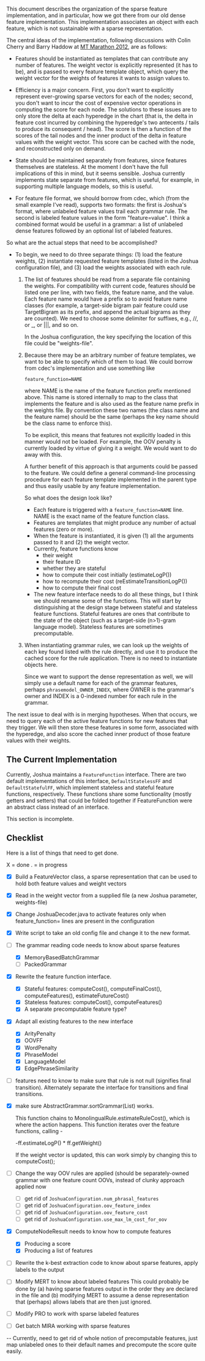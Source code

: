This document describes the organization of the sparse feature implementation, and in particular,
how we got there from our old dense feature implementation.  This implementation associates an
object with each feature, which is not sustainable with a sparse representation.  

The central ideas of the implementation, following discussions with Colin Cherry and Barry Haddow at
[MT Marathon 2012](http://www.statmt.org/mtm12/), are as follows:

- Features should be instantiated as templates that can contribute any number of features. The
  weight vector is explicitly represented (it has to be), and is passed to every feature template
  object, which query the weight vector for the weights of features it wants to assign values to.
  
- Efficiency is a major concern.  First, you don't want to explicitly represent ever-growing sparse
  vectors for each of the nodes; second, you don't want to incur the cost of expensive vector
  operations in computing the score for each node.  The solutions to these issues are to only store
  the delta at each hyperedge in the chart (that is, the delta in feature cost incurred by combining
  the hyperedge's two antecents / tails to produce its consequent / head).  The score is then a
  function of the scores of the tail nodes and the inner product of the delta in feature values with
  the weight vector.  This score can be cached with the node, and reconstructed only on demand.

- State should be maintained separately from features, since features themselves are stateless.  At
  the moment I don't have the full implications of this in mind, but it seems sensible.  Joshua
  currently implements state separate from features, which is useful, for example, in supporting
  multiple language models, so this is useful.
  
- For feature file format, we should borrow from cdec, which (from the small example I've read),
  supports two formats: the first is Joshua's format, where unlabeled feature values trail each
  grammar rule.  The second is labeled feature values in the form "feature=value".  I think a
  combined format would be useful in a grammar: a list of unlabeled dense features followed by an
  optional list of labeled features.
  
So what are the actual steps that need to be accomplished?

- To begin, we need to do three separate things: (1) load the feature weights, (2) instantiate
  requested feature templates (listed in the Joshua configuration file), and (3) load the weights
  associated with each rule.

  1. The list of features should be read from a separate file containing the weights.  For
     compatibility with current code, features should be listed one per line, with two fields, the
     feature name, and the value.  Each feature name would have a prefix so to avoid feature name
     classes (for example, a target-side bigram pair feature could use TargetBigram as its prefix,
     and append the actual bigrams as they are counted).  We need to choose some delimiter for
     suffixes, e.g., //, or _, or |||, and so on.
     
     In the Joshua configuration, the key specifying the location of this file could be
     "weights-file".
     
  2. Because there may be an arbitrary number of feature templates, we want to be able to specify
     which of them to load.  We could borrow from cdec's implementation and use something like
     
         feature_function=NAME
         
     where NAME is the name of the feature function prefix mentioned above.  This name is stored
     internally to map to the class that implements the feature and is also used as the feature name
     prefix in the weights file.  By convention these two names (the class name and the feature
     name) should be the same (perhaps the key name should be the class name to enforce this).
     
     To be explicit, this means that features not explicitly loaded in this manner would not be
     loaded.  For example, the OOV penalty is currently loaded by virtue of giving it a weight.  We
     would want to do away with this.

     A further benefit of this approach is that arguments could be passed to the feature.  We could
     define a general command-line processing procedure for each feature template implemented in the
     parent type and thus easily usable by any feature implementation.
     
     So what does the design look like?  
     
     - Each feature is triggered with a `feature_function=NAME` line.  NAME is the exact name of the
       feature function class.
     - Features are templates that might produce any number of actual features (zero or more).
     - When the feature is instantiated, it is given (1) all the arguments passed to it and (2) the
       weight vector.
     - Currently, feature functions know
        - their weight
        - their feature ID
        - whether they are stateful
        - how to compute their cost initially (estimateLogP())
        - how to recompute their cost (reEstimateTransitionLogP())
        - how to compute their final cost
     - The new feature interface needs to do all these things, but I think we should rename some of
       the functions.  This will start by distinguishing at the design stage between stateful and
       stateless feature functions.  Stateful features are ones that contribute to the state of the
       object (such as a target-side (n>1)-gram language model).  Stateless features are sometimes
       precomputable.
       
  3. When instantiating grammar rules, we can look up the weights of each key found listed with the
     rule directly, and use it to produce the cached score for the rule application.  There is no
     need to instantiate objects here.
     
     Since we want to support the dense representation as well, we will simply use a default name
     for each of the grammar features, perhaps `phrasemodel_OWNER_INDEX`, where OWNER is the
     grammar's owner and INDEX is a 0-indexed number for each rule in the grammar.
     
The next issue to deal with is in merging hypotheses.  When that occurs, we need to query each of
the active feature functions for new features that they trigger.  We will then store these features
in some form, associated with the hyperedge, and also score the cached inner product of those
feature values with their weights.

The Current Implementation
-------

Currently, Joshua maintains a `FeatureFunction` interface.  There are two default implementations of
this interface, `DefaultStatelessFF` and `DefaultStatefulFF`, which implement stateless and stateful
feature functions, respectively.  These functions share some functionality (mostly getters and
setters) that could be folded together if FeatureFunction were an abstract class instead of an
interface. 

This section is incomplete.

Checklist
--------

Here is a list of things that need to get done.

X = done
. = in progress

- [X] Build a FeatureVector class, a sparse representation that can be used to hold both feature
  values and weight vectors
- [X] Read in the weight vector from a supplied file (a new Joshua parameter, weights-file)
- [X] Change JoshuaDecoder.java to activate features only when feature_function= lines are present
  in the configuration
- [X] Write script to take an old config file and change it to the new format.
- [ ] The grammar reading code needs to know about sparse features
  - [X] MemoryBasedBatchGrammar
  - [ ] PackedGrammar
- [X] Rewrite the feature function interface.
  - [X] Stateful features: computeCost(), computeFinalCost(), computeFeatures(), estimateFutureCost()
  - [X] Stateless features: computeCost(), computeFeatures()
  - [X] A separate precomputable feature type?
- [X] Adapt all existing features to the new interface
  - [X] ArityPenalty
  - [X] OOVFF
  - [X] WordPenalty
  - [X] PhraseModel
  - [X] LanguageModel
  - [X] EdgePhraseSimilarity
- [ ] features need to know to make sure that rule is not null (signifies final transition).
  Alternately separate the interface for transitions and final transitions.
- [X] make sure AbstractGrammar.sortGrammar(List<FeatureFunction>) works.  

  This function chains to MonolingualRule.estimateRuleCost(), which is where the action happens.
  This function iterates over the feature functions, calling -
  
    -ff.estimateLogP() * ff.getWeight()
	
  If the weight vector is updated, this can work simply by changing this to computeCost();

- [ ] Change the way OOV rules are applied (should be separately-owned grammar with one feature
  count OOVs, instead of clunky approach applied now
  - [ ] get rid of `JoshuaConfiguration.num_phrasal_features`
  - [ ] get rid of `JoshuaConfiguration.oov_feature_index`
  - [ ] get rid of `JoshuaConfiguration.oov_feature_cost`
  - [ ] get rid of `JoshuaConfiguration.use_max_lm_cost_for_oov`
- [X] ComputeNodeResult needs to know how to compute features
  - [X] Producing a score
  - [X] Producing a list of features
- [ ] Rewrite the k-best extraction code to know about sparse features, apply labels to the output
- [ ] Modify MERT to know about labeled features
  This could probably be done by (a) having sparse features output in the order they are declared in
  the file and (b) modifying MERT to assume a dense representation that (perhaps) allows labels that
  are then just ignored.
- [ ] Modify PRO to work with sparse labeled features
* [ ] Get batch MIRA working with sparse features


--
Currently, need to get rid of whole notion of precomputable features, just map unlabeled ones to
their default names and precompute the score quite easily.
